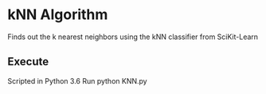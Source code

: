 # kNN Algorithm
Finds out the k nearest neighbors using the kNN classifier from SciKit-Learn

## Execute
Scripted in Python 3.6
Run python KNN.py
